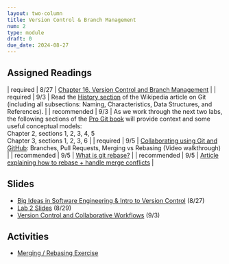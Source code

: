 ```yaml
---
layout: two-column
title: Version Control & Branch Management
num: 2
type: module
draft: 0
due_date: 2024-08-27
---
```


## Assigned Readings

| <span class="pj">required</span> | 8/27 | <a href="https://abseil.io/resources/swe-book/html/ch16.html" target="_blank">Chapter 16. Version Control and Branch Management</a>  |
| <span class="pj">required</span> | 9/3 | Read the <a href="https://en.wikipedia.org/wiki/Git#History" target="_blank">History section</a> of the Wikipedia article on Git (including all subsections: Naming, Characteristics, Data Structures, and References). |
| <span class="badge">recommended</span> | 9/3 | As we work through the next two labs, the following sections of the <a href="https://git-scm.com/book/en/v2" target="_blank">Pro Git book</a> will provide context and some useful conceptual models: <br>Chapter 2, sections 1, 2, 3, 4, 5<br>Chapter 3, sections 1, 2, 3, 6 |
| <span class="pj">required</span> | 9/5 | <a href="https://www.youtube.com/watch?v=_wQdY_5Tb5Q" target="_blank">Collaborating using Git and GitHub</a>: Branches, Pull Requests, Merging vs Rebasing (Video walkthrough) |
| <span class="badge">recommended</span> | 9/5 | <a href="https://www.youtube.com/watch?v=_UZEXUrj-Ds" target="_blank">What is git rebase?</a> |
| <span class="badge">recommended</span> | 9/5 | <a href="https://www.atlassian.com/git/tutorials/comparing-workflows" target="_blank">Article explaining how to rebase + handle merge conflicts</a> | 



## Slides
* <a href="https://docs.google.com/presentation/d/1Caf-Ri8A5TNeYjTNC4yL5aD074NYNJAD/edit?usp=sharing&ouid=113376576186080604800&rtpof=true&sd=true" target="_blank">Big Ideas in Software Engineering & Intro to Version Control</a> (8/27)
* <a href="https://docs.google.com/presentation/d/11HyT_sktBgkhoM2_LgQ3cHB68YZj_AZZ/edit?usp=sharing&ouid=113376576186080604800&rtpof=true&sd=true" target="_blank">Lab 2 Slides</a> (8/29)
* <a href="https://docs.google.com/presentation/d/1Jw5noRHBzAtxJL-j13OCawd615ca7swk/edit?usp=sharing&ouid=113376576186080604800&rtpof=true&sd=true" target="_blank">Version Control and Collaborative Workflows</a> (9/3)


## Activities
* [Merging / Rebasing Exercise](/fall2024/activities/git-in-class-activity)